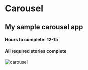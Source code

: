 # Carousel

## My sample carousel app

#### Hours to complete: 12-15

#### All required stories complete

![carousel](http://i.imgur.com/szXtmXT.gif)

